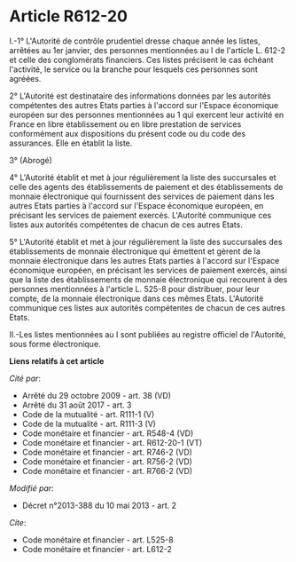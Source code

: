 # Article R612-20

I.-1° L'Autorité de contrôle prudentiel dresse chaque année les listes, arrêtées au 1er janvier, des personnes mentionnées au
I de l'article L. 612-2 et celle des conglomérats financiers. Ces listes précisent le cas échéant l'activité, le service ou
la branche pour lesquels ces personnes sont agréées. 

2° L'Autorité est destinataire des informations données par les autorités compétentes des autres Etats parties à l'accord sur
l'Espace économique européen sur des personnes mentionnées au 1 qui exercent leur activité en France en libre établissement
ou en libre prestation de services conformément aux dispositions du présent code ou du code des assurances. Elle en établit
la liste. 

3° (Abrogé) 

4° L'Autorité établit et met à jour régulièrement la liste des succursales et celle des agents des établissements de paiement
et des établissements de monnaie électronique qui fournissent des services de paiement dans les autres Etats parties à
l'accord sur l'Espace économique européen, en précisant les services de paiement exercés. L'Autorité communique ces listes
aux autorités compétentes de chacun de ces autres Etats. 

5° L'Autorité établit et met à jour régulièrement la liste des succursales des établissements de monnaie électronique qui
émettent et gèrent de la monnaie électronique dans les autres Etats parties à l'accord sur l'Espace économique européen, en
précisant les services de paiement exercés, ainsi que la liste des établissements de monnaie électronique qui recourent à des
personnes mentionnées à l'article L. 525-8 pour distribuer, pour leur compte, de la monnaie électronique dans ces mêmes
Etats. L'Autorité communique ces listes aux autorités compétentes de chacun de ces autres Etats. 

II.-Les listes mentionnées au I sont publiées au registre officiel de l'Autorité, sous forme électronique.

**Liens relatifs à cet article**

_Cité par_:

  - Arrêté du 29 octobre 2009 - art. 38 (VD)
  - Arrêté du 31 août 2017 - art. 3
  - Code de la mutualité - art. R111-1 (V)
  - Code de la mutualité - art. R111-3 (V)
  - Code monétaire et financier - art. R548-4 (VD)
  - Code monétaire et financier - art. R612-20-1 (VT)
  - Code monétaire et financier - art. R746-2 (VD)
  - Code monétaire et financier - art. R756-2 (VD)
  - Code monétaire et financier - art. R766-2 (VD)

_Modifié par_:

  - Décret n°2013-388 du 10 mai 2013 - art. 2

_Cite_:

  - Code monétaire et financier - art. L525-8
  - Code monétaire et financier - art. L612-2

